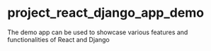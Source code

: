 # project_react_django_app_demo
The demo app can be used to showcase various features and functionalities of React and Django
